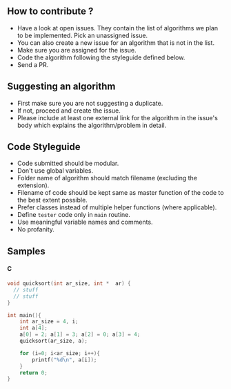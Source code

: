 ## How to contribute ?

* Have a look at open issues. They contain the list of algorithms we plan to be implemented. Pick an unassigned issue.
* You can also create a new issue for an algorithm that is not in the list.
* Make sure you are assigned for the issue. 
* Code the algorithm following the styleguide defined below.
* Send a PR.


<a name="sa"></a>

## Suggesting an algorithm

* First make sure you are not suggesting a duplicate.
* If not, proceed and create the issue.
* Please include at least one external link for the algorithm in the issue's body which explains the algorithm/problem in detail.


<a name="cs"></a>

## Code Styleguide

* Code submitted should be modular. 
* Don't use global variables.
* Folder name of algorithm should match filename (excluding the extension).
* Filename of code should be kept same as master function of the code to the best extent possible.
* Prefer classes instead of multiple helper functions (where applicable).
* Define `tester` code only in `main` routine.
* Use meaningful variable names and comments.
* No profanity.


## Samples

#### C

```c
void quicksort(int ar_size, int *  ar) {
  // stuff
  // stuff
}

int main(){
	int ar_size = 4, i;
	int a[4];
	a[0] = 2; a[1] = 3; a[2] = 0; a[3] = 4;
	quicksort(ar_size, a);

	for (i=0; i<ar_size; i++){
		printf("%d\n", a[i]);
	}
	return 0;
}
```

